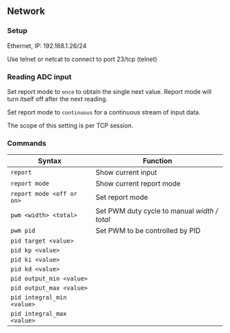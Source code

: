 ## Network

### Setup

Ethernet, IP: 192.168.1.26/24

Use telnet or netcat to connect to port 23/tcp (telnet)

### Reading ADC input

Set report mode to `once` to obtain the single next value. Report mode
will turn itself off after the next reading.

Set report mode to `continuous` for a continuous stream of input data.

The scope of this setting is per TCP session.


### Commands

| Syntax                     | Function                                     |
| ---                        | ---                                          |
| `report`                   | Show current input                           |
| `report mode`              | Show current report mode                     |
| `report mode <off or on>`  | Set report mode                              |
| `pwm <width> <total>`      | Set PWM duty cycle to manual *width / total* |
| `pwm pid`                  | Set PWM to be controlled by PID              |
| `pid target <value>`       |                                              |
| `pid kp <value>`           |                                              |
| `pid ki <value>`           |                                              |
| `pid kd <value>`           |                                              |
| `pid output_min <value>`   |                                              |
| `pid output_max <value>`   |                                              |
| `pid integral_min <value>` |                                              |
| `pid integral_max <value>` |                                              |
